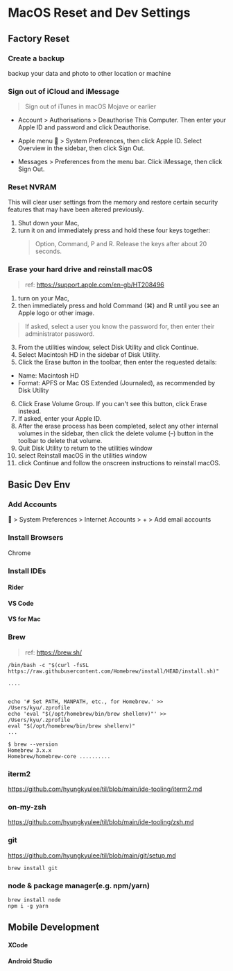 # MacOS Reset and Dev Settings

## Factory Reset
### Create a backup
backup your data and photo to other location or machine

### Sign out of iCloud and iMessage
> Sign out of iTunes in macOS Mojave or earlier
- Account > Authorisations > Deauthorise This Computer. 
Then enter your Apple ID and password and click Deauthorise.

- Apple menu  > System Preferences, then click Apple ID. Select Overview in the sidebar, then click Sign Out.
- Messages > Preferences from the menu bar. Click iMessage, then click Sign Out.

### Reset NVRAM
This will clear user settings from the memory and restore certain security features that may have been altered previously.

1. Shut down your Mac, 
2. turn it on and immediately press and hold these four keys together: 
   > Option, Command, P and R. Release the keys after about 20 seconds.

### Erase your hard drive and reinstall macOS
> ref: https://support.apple.com/en-gb/HT208496

1. turn on your Mac, 
2. then immediately press and hold Command (⌘) and R until you see an Apple logo or other image. 
  > If asked, select a user you know the password for, then enter their administrator password. 
3. From the utilities window, select Disk Utility and click Continue.
4. Select Macintosh HD in the sidebar of Disk Utility.
5. Click the Erase button in the toolbar, then enter the requested details:
  - Name: Macintosh HD
  - Format: APFS or Mac OS Extended (Journaled), as recommended by Disk Utility

6. Click Erase Volume Group. If you can't see this button, click Erase instead.
7. If asked, enter your Apple ID.
8. After the erase process has been completed, select any other internal volumes in the sidebar, then click the delete volume (–) button in the toolbar to delete that volume.
9. Quit Disk Utility to return to the utilities window
10. select Reinstall macOS in the utilities window
11. click Continue and follow the onscreen instructions to reinstall macOS.

## Basic Dev Env
### Add Accounts
 > System Preferences > Internet Accounts > + > Add email accounts

### Install Browsers
Chrome

### Install IDEs
#### Rider
#### VS Code
#### VS for Mac

### Brew
> ref: https://brew.sh/

```
/bin/bash -c "$(curl -fsSL https://raw.githubusercontent.com/Homebrew/install/HEAD/install.sh)"

....


echo '# Set PATH, MANPATH, etc., for Homebrew.' >> /Users/kyu/.zprofile
echo 'eval "$(/opt/homebrew/bin/brew shellenv)"' >> /Users/kyu/.zprofile
eval "$(/opt/homebrew/bin/brew shellenv)"
...

$ brew --version
Homebrew 3.x.x
Homebrew/homebrew-core ..........
```

### iterm2
https://github.com/hyungkyulee/til/blob/main/ide-tooling/iterm2.md

### on-my-zsh
https://github.com/hyungkyulee/til/blob/main/ide-tooling/zsh.md

### git
https://github.com/hyungkyulee/til/blob/main/git/setup.md

```
brew install git
```

### node & package manager(e.g. npm/yarn)
```
brew install node
npm i -g yarn
```

## Mobile Development
#### XCode
#### Android Studio

